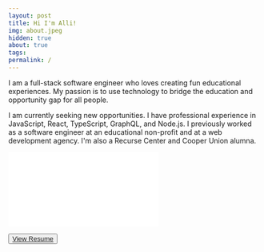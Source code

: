 ```yaml
---
layout: post
title: Hi I'm Alli!
img: about.jpeg
hidden: true
about: true
tags:
permalink: /
---
```


I am a full-stack software engineer who loves creating fun educational experiences. My passion is to use technology to bridge the education and opportunity gap for all people.

I am currently seeking new opportunities. I have professional experience in JavaScript, React, TypeScript, GraphQL, and Node.js. I previously worked as a software engineer at an educational non-profit and at a web development agency. I'm also a Recurse Center and Cooper Union alumna.

<embed id="resume-embed" src="{{site.baseurl}}/assets/resume.pdf"/>

<button id="resume-button" class="button">[View Resume]({{site.baseurl}}/assets/resume.pdf)</button>
